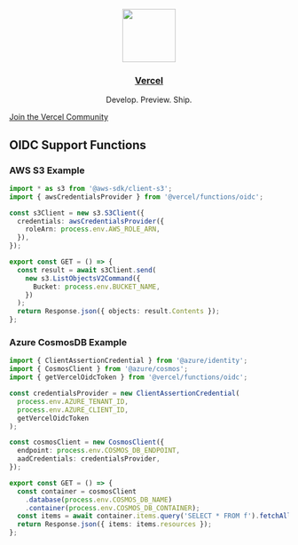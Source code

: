 <p align="center">
  <a href="https://vercel.com">
    <img src="https://assets.vercel.com/image/upload/v1588805858/repositories/vercel/logo.png" height="96">
    <h3 align="center">Vercel</h3>
  </a>
  <p align="center">Develop. Preview. Ship.</p>
</p>

[Join the Vercel Community](https://vercel.community/)

## OIDC Support Functions

### AWS S3 Example

```ts
import * as s3 from '@aws-sdk/client-s3';
import { awsCredentialsProvider } from '@vercel/functions/oidc';

const s3Client = new s3.S3Client({
  credentials: awsCredentialsProvider({
    roleArn: process.env.AWS_ROLE_ARN,
  }),
});

export const GET = () => {
  const result = await s3Client.send(
    new s3.ListObjectsV2Command({
      Bucket: process.env.BUCKET_NAME,
    })
  );
  return Response.json({ objects: result.Contents });
};
```

### Azure CosmosDB Example

```ts
import { ClientAssertionCredential } from '@azure/identity';
import { CosmosClient } from '@azure/cosmos';
import { getVercelOidcToken } from '@vercel/functions/oidc';

const credentialsProvider = new ClientAssertionCredential(
  process.env.AZURE_TENANT_ID,
  process.env.AZURE_CLIENT_ID,
  getVercelOidcToken
);

const cosmosClient = new CosmosClient({
  endpoint: process.env.COSMOS_DB_ENDPOINT,
  aadCredentials: credentialsProvider,
});

export const GET = () => {
  const container = cosmosClient
    .database(process.env.COSMOS_DB_NAME)
    .container(process.env.COSMOS_DB_CONTAINER);
  const items = await container.items.query('SELECT * FROM f').fetchAll();
  return Response.json({ items: items.resources });
};
```
